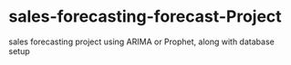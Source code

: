 # sales-forecasting-forecast-Project
sales forecasting project using ARIMA or Prophet, along with database setup
